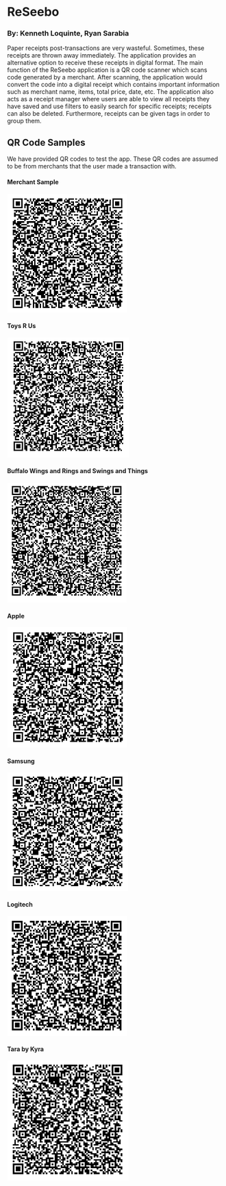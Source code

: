 # ReSeebo
### By: Kenneth Loquinte, Ryan Sarabia

Paper receipts post-transactions are very wasteful. Sometimes, these receipts are thrown away immediately. 
The application provides an alternative option to receive these receipts in digital format. 
The main function of the ReSeebo application is a QR code scanner which scans code generated by a merchant. 
After scanning, the application would convert the code into a digital receipt which contains important information such as merchant name, items, total price, date, etc. 
The application also acts as a receipt manager where users are able to view all receipts they have saved and use filters to easily search for specific receipts; 
receipts can also be deleted. Furthermore, receipts can be given tags in order to group them.

## QR Code Samples

We have provided QR codes to test the app. These QR codes are assumed to be from merchants that the user made a transaction with.

#### Merchant Sample
![QR Code 1](./QR/QR1.PNG)

#### Toys R Us
![QR Code 2](./QR/QR2.PNG)

#### Buffalo Wings and Rings and Swings and Things
![QR Code 3](./QR/QR3.PNG)

#### Apple
![QR Code 4](./QR/QR4.PNG)

#### Samsung
![QR Code 5](./QR/QR5.PNG)

#### Logitech
![QR Code 6](./QR/QR6.PNG)

#### Tara by Kyra
![QR Code 7](./QR/QR7.PNG)
